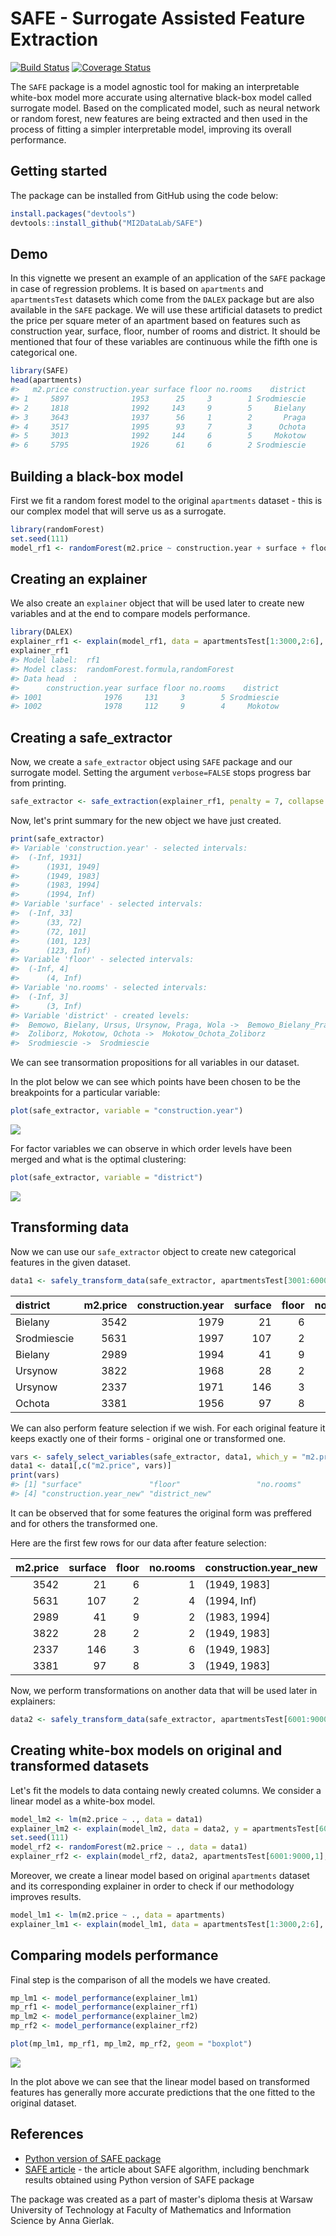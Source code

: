 
SAFE - Surrogate Assisted Feature Extraction
============================================

[![Build Status](https://travis-ci.org/MI2DataLab/SAFE.svg?branch=master)](https://travis-ci.org/MI2DataLab/SAFE) [![Coverage Status](https://codecov.io/gh/MI2DataLab/SAFE/branch/master/graph/badge.svg)](https://codecov.io/gh/MI2DataLab/SAFE)

The `SAFE` package is a model agnostic tool for making an interpretable white-box model more accurate using alternative black-box model called surrogate model. Based on the complicated model, such as neural network or random forest, new features are being extracted and then used in the process of fitting a simpler interpretable model, improving its overall performance.

Getting started
---------------

The package can be installed from GitHub using the code below:

``` r
install.packages("devtools")
devtools::install_github("MI2DataLab/SAFE")
```

Demo
----

In this vignette we present an example of an application of the `SAFE` package in case of regression problems. It is based on `apartments` and `apartmentsTest` datasets which come from the `DALEX` package but are also available in the `SAFE` package. We will use these artificial datasets to predict the price per square meter of an apartment based on features such as construction year, surface, floor, number of rooms and district. It should be mentioned that four of these variables are continuous while the fifth one is categorical one.

``` r
library(SAFE)
head(apartments)
#>   m2.price construction.year surface floor no.rooms    district
#> 1     5897              1953      25     3        1 Srodmiescie
#> 2     1818              1992     143     9        5     Bielany
#> 3     3643              1937      56     1        2       Praga
#> 4     3517              1995      93     7        3      Ochota
#> 5     3013              1992     144     6        5     Mokotow
#> 6     5795              1926      61     6        2 Srodmiescie
```

Building a black-box model
--------------------------

First we fit a random forest model to the original `apartments` dataset - this is our complex model that will serve us as a surrogate.

``` r
library(randomForest)
set.seed(111)
model_rf1 <- randomForest(m2.price ~ construction.year + surface + floor + no.rooms + district, data = apartments)
```

Creating an explainer
---------------------

We also create an `explainer` object that will be used later to create new variables and at the end to compare models performance.

``` r
library(DALEX)
explainer_rf1 <- explain(model_rf1, data = apartmentsTest[1:3000,2:6], y = apartmentsTest[1:3000,1], label = "rf1")
explainer_rf1
#> Model label:  rf1 
#> Model class:  randomForest.formula,randomForest 
#> Data head  :
#>      construction.year surface floor no.rooms    district
#> 1001              1976     131     3        5 Srodmiescie
#> 1002              1978     112     9        4     Mokotow
```

Creating a safe\_extractor
--------------------------

Now, we create a `safe_extractor` object using `SAFE` package and our surrogate model. Setting the argument `verbose=FALSE` stops progress bar from printing.

``` r
safe_extractor <- safe_extraction(explainer_rf1, penalty = 7, collapse = "_", verbose = FALSE)
```

Now, let's print summary for the new object we have just created.

``` r
print(safe_extractor)
#> Variable 'construction.year' - selected intervals:
#>  (-Inf, 1931]
#>      (1931, 1949]
#>      (1949, 1983]
#>      (1983, 1994]
#>      (1994, Inf)
#> Variable 'surface' - selected intervals:
#>  (-Inf, 33]
#>      (33, 72]
#>      (72, 101]
#>      (101, 123]
#>      (123, Inf)
#> Variable 'floor' - selected intervals:
#>  (-Inf, 4]
#>      (4, Inf)
#> Variable 'no.rooms' - selected intervals:
#>  (-Inf, 3]
#>      (3, Inf)
#> Variable 'district' - created levels:
#>  Bemowo, Bielany, Ursus, Ursynow, Praga, Wola ->  Bemowo_Bielany_Praga_Ursus_Ursynow_Wola 
#>  Zoliborz, Mokotow, Ochota ->  Mokotow_Ochota_Zoliborz 
#>  Srodmiescie ->  Srodmiescie
```

We can see transormation propositions for all variables in our dataset.

In the plot below we can see which points have been chosen to be the breakpoints for a particular variable:

``` r
plot(safe_extractor, variable = "construction.year")
```

![](README_files/figure-markdown_github/unnamed-chunk-7-1.png)

For factor variables we can observe in which order levels have been merged and what is the optimal clustering:

``` r
plot(safe_extractor, variable = "district")
```

![](README_files/figure-markdown_github/unnamed-chunk-8-1.png)

Transforming data
-----------------

Now we can use our `safe_extractor` object to create new categorical features in the given dataset.

``` r
data1 <- safely_transform_data(safe_extractor, apartmentsTest[3001:6000,], verbose = FALSE)
```

| district    |  m2.price|  construction.year|  surface|  floor|  no.rooms| construction.year\_new | surface\_new | floor\_new | no.rooms\_new | district\_new                                |
|:------------|---------:|------------------:|--------:|------:|---------:|:-----------------------|:-------------|:-----------|:--------------|:---------------------------------------------|
| Bielany     |      3542|               1979|       21|      6|         1| (1949, 1983\]          | (-Inf, 33\]  | (4, Inf)   | (-Inf, 3\]    | Bemowo\_Bielany\_Praga\_Ursus\_Ursynow\_Wola |
| Srodmiescie |      5631|               1997|      107|      2|         4| (1994, Inf)            | (101, 123\]  | (-Inf, 4\] | (3, Inf)      | Srodmiescie                                  |
| Bielany     |      2989|               1994|       41|      9|         2| (1983, 1994\]          | (33, 72\]    | (4, Inf)   | (-Inf, 3\]    | Bemowo\_Bielany\_Praga\_Ursus\_Ursynow\_Wola |
| Ursynow     |      3822|               1968|       28|      2|         2| (1949, 1983\]          | (-Inf, 33\]  | (-Inf, 4\] | (-Inf, 3\]    | Bemowo\_Bielany\_Praga\_Ursus\_Ursynow\_Wola |
| Ursynow     |      2337|               1971|      146|      3|         6| (1949, 1983\]          | (123, Inf)   | (-Inf, 4\] | (3, Inf)      | Bemowo\_Bielany\_Praga\_Ursus\_Ursynow\_Wola |
| Ochota      |      3381|               1956|       97|      8|         3| (1949, 1983\]          | (72, 101\]   | (4, Inf)   | (-Inf, 3\]    | Mokotow\_Ochota\_Zoliborz                    |

We can also perform feature selection if we wish. For each original feature it keeps exactly one of their forms - original one or transformed one.

``` r
vars <- safely_select_variables(safe_extractor, data1, which_y = "m2.price", verbose = FALSE)
data1 <- data1[,c("m2.price", vars)]
print(vars)
#> [1] "surface"               "floor"                 "no.rooms"             
#> [4] "construction.year_new" "district_new"
```

It can be observed that for some features the original form was preffered and for others the transformed one.

Here are the first few rows for our data after feature selection:

|  m2.price|  surface|  floor|  no.rooms| construction.year\_new | district\_new                                |
|---------:|--------:|------:|---------:|:-----------------------|:---------------------------------------------|
|      3542|       21|      6|         1| (1949, 1983\]          | Bemowo\_Bielany\_Praga\_Ursus\_Ursynow\_Wola |
|      5631|      107|      2|         4| (1994, Inf)            | Srodmiescie                                  |
|      2989|       41|      9|         2| (1983, 1994\]          | Bemowo\_Bielany\_Praga\_Ursus\_Ursynow\_Wola |
|      3822|       28|      2|         2| (1949, 1983\]          | Bemowo\_Bielany\_Praga\_Ursus\_Ursynow\_Wola |
|      2337|      146|      3|         6| (1949, 1983\]          | Bemowo\_Bielany\_Praga\_Ursus\_Ursynow\_Wola |
|      3381|       97|      8|         3| (1949, 1983\]          | Mokotow\_Ochota\_Zoliborz                    |

Now, we perform transformations on another data that will be used later in explainers:

``` r
data2 <- safely_transform_data(safe_extractor, apartmentsTest[6001:9000,], verbose = FALSE)[,c("m2.price", vars)]
```

Creating white-box models on original and transformed datasets
--------------------------------------------------------------

Let's fit the models to data containg newly created columns. We consider a linear model as a white-box model.

``` r
model_lm2 <- lm(m2.price ~ ., data = data1)
explainer_lm2 <- explain(model_lm2, data = data2, y = apartmentsTest[6001:9000,1], label = "lm2")
set.seed(111)
model_rf2 <- randomForest(m2.price ~ ., data = data1)
explainer_rf2 <- explain(model_rf2, data2, apartmentsTest[6001:9000,1], label = "rf2")
```

Moreover, we create a linear model based on original `apartments` dataset and its corresponding explainer in order to check if our methodology improves results.

``` r
model_lm1 <- lm(m2.price ~ ., data = apartments)
explainer_lm1 <- explain(model_lm1, data = apartmentsTest[1:3000,2:6], y = apartmentsTest[1:3000,1], label = "lm1")
```

Comparing models performance
----------------------------

Final step is the comparison of all the models we have created.

``` r
mp_lm1 <- model_performance(explainer_lm1)
mp_rf1 <- model_performance(explainer_rf1)
mp_lm2 <- model_performance(explainer_lm2)
mp_rf2 <- model_performance(explainer_rf2)
```

``` r
plot(mp_lm1, mp_rf1, mp_lm2, mp_rf2, geom = "boxplot")
```

![](README_files/figure-markdown_github/unnamed-chunk-17-1.png)

In the plot above we can see that the linear model based on transformed features has generally more accurate predictions that the one fitted to the original dataset.

References
----------

-   [Python version of SAFE package](https://github.com/ModelOriented/SAFE)
-   [SAFE article](https://arxiv.org/abs/1902.11035) - the article about SAFE algorithm, including benchmark results obtained using Python version of SAFE package

The package was created as a part of master's diploma thesis at Warsaw University of Technology at Faculty of Mathematics and Information Science by Anna Gierlak.
